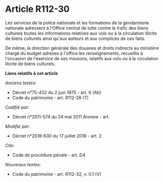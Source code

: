 # Article R112-30

Les services de la police nationale et les formations de la gendarmerie nationale adressent à l'Office central de lutte
contre le trafic des biens culturels toutes les informations relatives aux vols ou à la circulation illicite de biens
culturels ainsi qu'aux auteurs et aux complices de ces faits.

De même, la direction générale des douanes et droits indirects au ministère chargé du budget adresse à l'office les
renseignements, recueillis à l'occasion de l'exercice de ses missions, relatifs aux vols ou à la circulation illicite de
biens culturels.

**Liens relatifs à cet article**

_Anciens textes_:

  - Décret n°75-432 du 2 juin 1975 - art. 6 (Ab)
  - Code du patrimoine - art. R112-28 (T)

_Codifié par_:

  - Décret n°2011-574 du 24 mai 2011 Annexe - art.

_Modifié par_:

  - Décret n°2018-630 du 17 juillet 2018 - art. 2

_Cite_:

  - Code de procédure pénale - art. D4

_Nouveaux textes_:

  - Code du patrimoine - art. R112-32, v. 0.1 (V)

